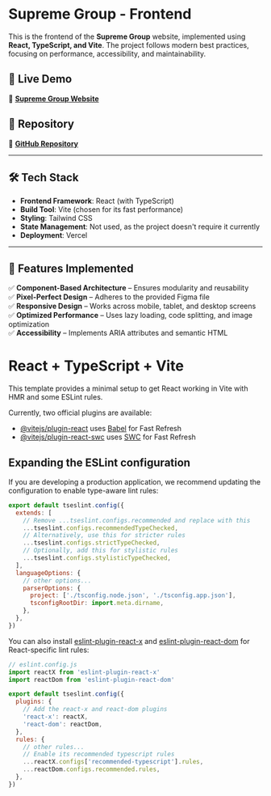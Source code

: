 # Supreme Group - Frontend

This is the frontend of the **Supreme Group** website, implemented using **React, TypeScript, and Vite**. The project follows modern best practices, focusing on performance, accessibility, and maintainability.

## 🚀 Live Demo
🔗 **[Supreme Group Website](https://supreme-group-sb.vercel.app/)**  

## 📂 Repository
🔗 **[GitHub Repository](https://github.com/S-B001/supreme-group-frontend.git)**  

---

## 🛠️ Tech Stack
- **Frontend Framework**: React (with TypeScript)  
- **Build Tool**: Vite (chosen for its fast performance)  
- **Styling**: Tailwind CSS  
- **State Management**: Not used, as the project doesn't require it currently  
- **Deployment**: Vercel  

---

## 📑 Features Implemented
✅ **Component-Based Architecture** – Ensures modularity and reusability  
✅ **Pixel-Perfect Design** – Adheres to the provided Figma file  
✅ **Responsive Design** – Works across mobile, tablet, and desktop screens  
✅ **Optimized Performance** – Uses lazy loading, code splitting, and image optimization  
✅ **Accessibility** – Implements ARIA attributes and semantic HTML  

# React + TypeScript + Vite

This template provides a minimal setup to get React working in Vite with HMR and some ESLint rules.

Currently, two official plugins are available:

- [@vitejs/plugin-react](https://github.com/vitejs/vite-plugin-react/blob/main/packages/plugin-react/README.md) uses [Babel](https://babeljs.io/) for Fast Refresh
- [@vitejs/plugin-react-swc](https://github.com/vitejs/vite-plugin-react-swc) uses [SWC](https://swc.rs/) for Fast Refresh

## Expanding the ESLint configuration

If you are developing a production application, we recommend updating the configuration to enable type-aware lint rules:

```js
export default tseslint.config({
  extends: [
    // Remove ...tseslint.configs.recommended and replace with this
    ...tseslint.configs.recommendedTypeChecked,
    // Alternatively, use this for stricter rules
    ...tseslint.configs.strictTypeChecked,
    // Optionally, add this for stylistic rules
    ...tseslint.configs.stylisticTypeChecked,
  ],
  languageOptions: {
    // other options...
    parserOptions: {
      project: ['./tsconfig.node.json', './tsconfig.app.json'],
      tsconfigRootDir: import.meta.dirname,
    },
  },
})
```

You can also install [eslint-plugin-react-x](https://github.com/Rel1cx/eslint-react/tree/main/packages/plugins/eslint-plugin-react-x) and [eslint-plugin-react-dom](https://github.com/Rel1cx/eslint-react/tree/main/packages/plugins/eslint-plugin-react-dom) for React-specific lint rules:

```js
// eslint.config.js
import reactX from 'eslint-plugin-react-x'
import reactDom from 'eslint-plugin-react-dom'

export default tseslint.config({
  plugins: {
    // Add the react-x and react-dom plugins
    'react-x': reactX,
    'react-dom': reactDom,
  },
  rules: {
    // other rules...
    // Enable its recommended typescript rules
    ...reactX.configs['recommended-typescript'].rules,
    ...reactDom.configs.recommended.rules,
  },
})
```
